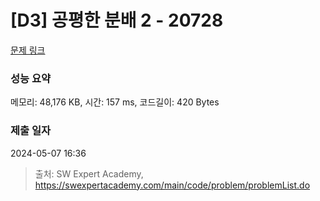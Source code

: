 # [D3] 공평한 분배 2 - 20728 

[문제 링크](https://swexpertacademy.com/main/code/problem/problemDetail.do?contestProbId=AY6cg0MKeVkDFAXt) 

### 성능 요약

메모리: 48,176 KB, 시간: 157 ms, 코드길이: 420 Bytes

### 제출 일자

2024-05-07 16:36



> 출처: SW Expert Academy, https://swexpertacademy.com/main/code/problem/problemList.do